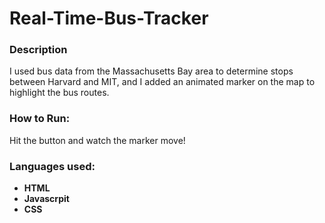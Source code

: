 # Real-Time-Bus-Tracker

### Description ###
I used bus data from the Massachusetts Bay area to determine stops between Harvard and MIT, and I added an animated marker on the map to highlight the bus routes.

### How to Run: ###
Hit the button and watch the marker move!

### Languages used: ###
- <b>HTML</b>
- <b>Javascrpit</b>
- <b>CSS</b>
